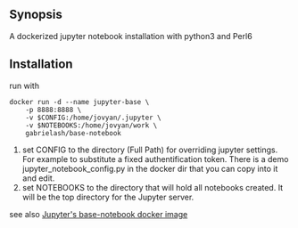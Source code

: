 ## Synopsis

A dockerized jupyter notebook installation with python3 and Perl6

## Installation 

run with 

    docker run -d --name jupyter-base \
        -p 8888:8888 \
        -v $CONFIG:/home/jovyan/.jupyter \
        -v $NOTEBOOKS:/home/jovyan/work \
        gabrielash/base-notebook

  1.    set CONFIG to the directory (Full Path) for overriding jupyter settings. For example 
        to substitute a fixed authentification token. There is a demo
        jupyter_notebook_config.py in the docker dir that you can copy into it and edit.
  2.    set NOTEBOOKS to the directory that will hold all notebooks created. It will be the top directory
        for the Jupyter server.



 see also [Jupyter's base-notebook docker image ](https://github.com/jupyter/docker-stacks/tree/master/base-notebook)